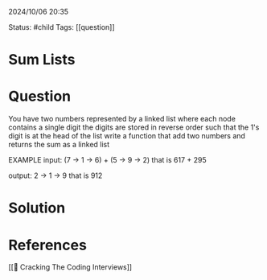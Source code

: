 2024/10/06
20:35

Status: #child 
Tags: [[question]]
# Sum Lists
# Question

You have two numbers represented by a linked list where each node contains a single digit the digits are stored in reverse order such that the 1's digit is at the head of the list write a function that add two numbers and returns the sum as a linked list

EXAMPLE
input: (7 -> 1 -> 6) + (5 -> 9 -> 2) that is 617 + 295

output: 2 -> 1 -> 9 that is 912
# Solution



# References

[[📙 Cracking The Coding Interviews]]